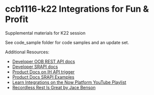 # ccb1116-k22 Integrations for Fun & Profit
Supplemental materials for K22 session

See code_sample folder for code samples and an update set.

Additional Resources:

- [Developer OOB REST API docs](https://developer.servicenow.com/dev.do#!/reference/api/sandiego/rest)
- [Developer SRAPI docs](https://developer.servicenow.com/dev.do#!/reference/api/sandiego/server/sn_ws-namespace)
- [Product Docs on IH API trigger](https://docs.servicenow.com/bundle/sandiego-application-development/page/administer/integrationhub/concept/rest-trigger.html)
- [Product Docs SRAPI Examples](https://docs.servicenow.com/bundle/sandiego-application-development/page/integrate/custom-web-services/concept/c_ScriptedRESTAPIExamples.html)
- [Learn Integrations on the Now Platform YouTube Playlist](https://www.youtube.com/playlist?list=PL3rNcyAiDYK0at2ypM6uhp_Mg6-gZlIdP)
- [Recordless Rest Is Great by Jace Benson](https://jace.pro/post/2019-09-14-recordless-rest-is-great/)


